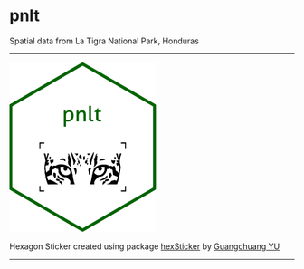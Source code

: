 # pnlt
Spatial data from La Tigra National Park, Honduras

***
<img src="inst/figures/pnlt.png" height="300"/>

Hexagon Sticker created using package [hexSticker](https://github.com/GuangchuangYu/hexSticker) by [Guangchuang YU](https://yulab-smu.top)

***
